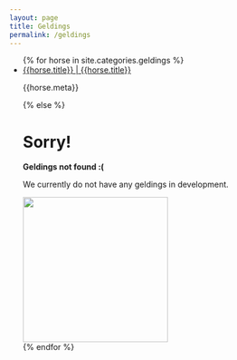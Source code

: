 ```yaml
---
layout: page
title: Geldings
permalink: /geldings
---
```

<div class="container">
<ul>
    {% for horse in site.categories.geldings %}
    <li>
        <a href="{{horse.url}}">{{horse.title}} | {{horse.title}}</a>
        <p>{{horse.meta}}</p>
    </li>
    {% else %}
    <div class="row text-center p-2">
    <div class="col">
    <h1>Sorry!</h1>
    <p><strong>Geldings not found :(</strong></p>
    <p>We currently do not have any geldings in development.</p>
    <img src="{{site.baseurl}}/assets/img/illustrations/faq.svg" style="width: 256px">
    </div>
    </div>
    {% endfor %}
</ul>
</div>